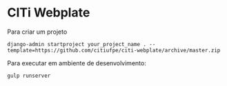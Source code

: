 # CITi Webplate

Para criar um projeto

`django-admin startproject your_project_name . --template=https://github.com/citiufpe/citi-webplate/archive/master.zip`

Para executar em ambiente de desenvolvimento:

`gulp runserver`

